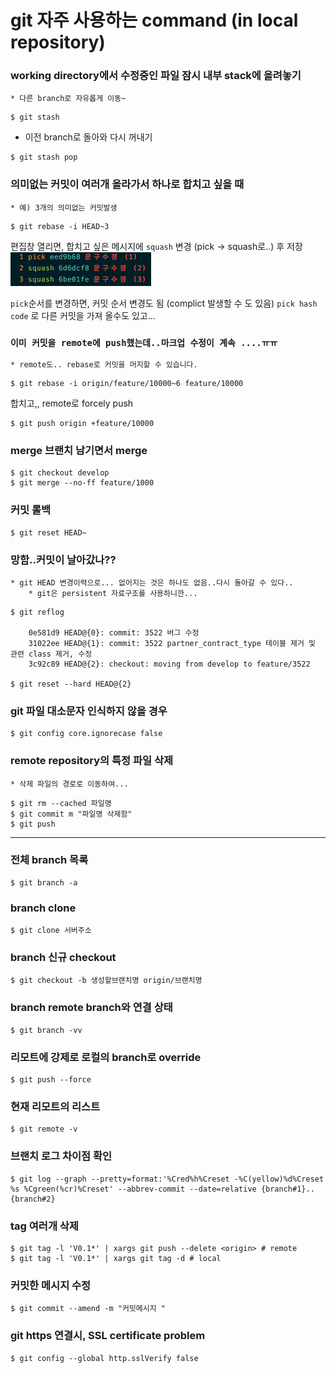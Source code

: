 # git 자주 사용하는 command (in local repository)

### working directory에서 수정중인 파일 잠시 내부 stack에 올려놓기
    * 다른 branch로 자유롭게 이동~
```
$ git stash
```
* 이전 branch로 돌아와 다시 꺼내기
```
$ git stash pop
```  
### 의미없는 커밋이 여러개 올라가서 하나로 합치고 싶을 때
    * 예) 3개의 의미없는 커밋발생
```
$ git rebase -i HEAD~3
```
편집창 열리면, 합치고 싶은 메시지에 `squash` 변경 (pick -> squash로..) 후 저장
![git-rebase.png](img/git-rebase.png)

`pick`순서를 변경하면, 커밋 순서 변경도 됨 (complict 발생할 수 도 있음)
`pick hash code` 로 다른 커밋을 가져 올수도 있고...

### ````이미 커밋을 remote에 push했는데..마크업 수정이 계속 ....ㅠㅠ````
    * remote도.. rebase로 커밋을 머지할 수 있습니다.

```
$ git rebase -i origin/feature/10000~6 feature/10000
```

합치고,, remote로 forcely push
```
$ git push origin +feature/10000
```


### merge 브랜치 남기면서 merge
```
$ git checkout develop
$ git merge --no-ff feature/1000
```

### 커밋 롤백
```
$ git reset HEAD~
```

### 망함..커밋이 날아갔나??
    * git HEAD 변경이력으로... 없어지는 것은 하나도 없음..다시 돌아갈 수 있다..
        * git은 persistent 자료구조를 사용하니깐...
```
$ git reflog

    0e581d9 HEAD@{0}: commit: 3522 버그 수정
    31022ee HEAD@{1}: commit: 3522 partner_contract_type 테이블 제거 및 관련 class 제거, 수정
    3c92c89 HEAD@{2}: checkout: moving from develop to feature/3522

$ git reset --hard HEAD@{2}
```

### git 파일 대소문자 인식하지 않을 경우
```
$ git config core.ignorecase false
```

### remote repository의 특정 파일 삭제
    * 삭제 파일의 경로로 이동하여...
```
$ git rm --cached 파일명
$ git commit m "파일명 삭제함"
$ git push
```

---

### 전체 branch 목록
```
$ git branch -a
```

### branch clone
```
$ git clone 서버주소
```

### branch 신규 checkout
```
$ git checkout -b 생성할브랜치명 origin/브랜치명
```

### branch remote branch와 연결 상태
``` 
$ git branch -vv
```

### 리모트에 강제로 로컬의 branch로 override
```
$ git push --force
```

### 현재 리모트의 리스트
```
$ git remote -v
```

### 브랜치 로그 차이점 확인
```
$ git log --graph --pretty=format:'%Cred%h%Creset -%C(yellow)%d%Creset %s %Cgreen(%cr)%Creset' --abbrev-commit --date=relative {branch#1}..{branch#2}
```

### tag 여러개 삭제
```
$ git tag -l 'V0.1*' | xargs git push --delete <origin> # remote
$ git tag -l 'V0.1*' | xargs git tag -d # local
```

### 커밋한 메시지 수정
```
$ git commit --amend -m "커밋메시지 "
```

### git https 연결시, SSL certificate problem
```
$ git config --global http.sslVerify false
``` 